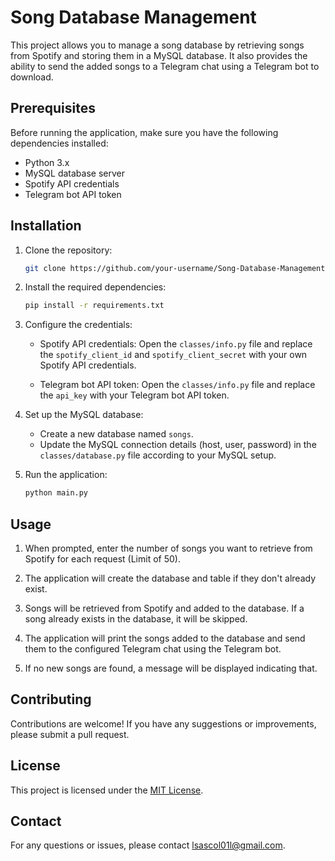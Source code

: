 # Song Database Management

This project allows you to manage a song database by retrieving songs from Spotify and storing them in a MySQL database. It also provides the ability to send the added songs to a Telegram chat using a Telegram bot to download.

## Prerequisites

Before running the application, make sure you have the following dependencies installed:

- Python 3.x
- MySQL database server
- Spotify API credentials
- Telegram bot API token

## Installation

1. Clone the repository:

   ```bash
   git clone https://github.com/your-username/Song-Database-Management.git
   ```

2. Install the required dependencies:

   ```bash
   pip install -r requirements.txt
   ```

3. Configure the credentials:

   - Spotify API credentials: Open the `classes/info.py` file and replace the `spotify_client_id` and `spotify_client_secret` with your own Spotify API credentials.

   - Telegram bot API token: Open the `classes/info.py` file and replace the `api_key` with your Telegram bot API token.

4. Set up the MySQL database:

   - Create a new database named `songs`.
   - Update the MySQL connection details (host, user, password) in the `classes/database.py` file according to your MySQL setup.

5. Run the application:

   ```bash
   python main.py
   ```

## Usage

1. When prompted, enter the number of songs you want to retrieve from Spotify for each request (Limit of 50).

2. The application will create the database and table if they don't already exist.

3. Songs will be retrieved from Spotify and added to the database. If a song already exists in the database, it will be skipped.

4. The application will print the songs added to the database and send them to the configured Telegram chat using the Telegram bot.

5. If no new songs are found, a message will be displayed indicating that.

## Contributing

Contributions are welcome! If you have any suggestions or improvements, please submit a pull request.

## License

This project is licensed under the [MIT License](LICENSE).

## Contact

For any questions or issues, please contact [lsascol01l@gmail.com](mailto:lsascol01l@gmail.com).
